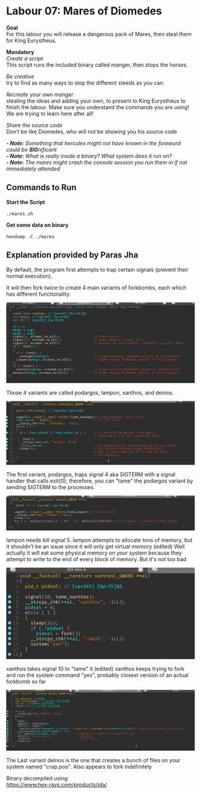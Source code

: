 # Labour 07: Mares of Diomedes
**Goal**  
For this labour you will release a dangerous pack of Mares, then steal them for King Eurystheus.

**Mandatory**  
*Create a script*  
    This script runs the included binary called manger, then stops the horses.

*Be creative*  
    try to find as many ways to stop the different steeds as you can.

*Recreate your own manger*  
    stealing the ideas and adding your own, to present to King Eurystheus to finish the labour. Make sure you understand the commands you are using! We are trying to learn here after all!

*Share the source code*  
    Don’t be like Diomedes, who will not be showing you his source code  

**_- Note:_** *Something that hercules might not have known in the foreword could be **SIG**nificant*  
**_- Note:_** *What is really inside a binary? What system does it run on?*  
**_- Note:_** *The mares might crash the console session you run them in if not immediately attended*


## **Commands to Run**   

**Start the Script**
```
./mares.sh
```
**Get some data on binary**
```
hexdump -C ./mares
```

## **Explanation provided by Paras Jha**
By default, the program first attempts to trap certain signals (prevent their normal execution).

It will then fork twice to create 4 main variants of forkbombs, each which has different functionality.

![Markdown Logo](imgs/mares-paras01.png)

Those 4 variants are called podargos, lampon, xanthos, and deinos.

![Markdown Logo](imgs/mares-paras02.png)

The first variant, podargos, traps signal 4 aka SIGTERM with a signal handler that calls exit(0); therefore, you can "tame" the podargos variant by sending SIGTERM to the processes.

![Markdown Logo](imgs/mares-paras03.png)

lampon needs kill signal 5. lampon attempts to allocate tons of memory, but it shouldn't be an issue since it will only get virtual memory (edited)
Well actually it will eat some physical memory on your system because they attempt to write to the end of every block of memory. But it's not too bad

![Markdown Logo](imgs/mares-paras04.png)

xanthos takes signal 10 to "tame" it (edited)
xanthos keeps trying to fork and run the system command "yes", probably closest version of an actual forkbomb so far

![Markdown Logo](imgs/mares-paras05.png)

The Last variant deinos is the one that creates a bunch of files on your system named "crap<val>.poo". Also appears to fork indefinitely

Binary decompiled using:  
https://www.hex-rays.com/products/ida/